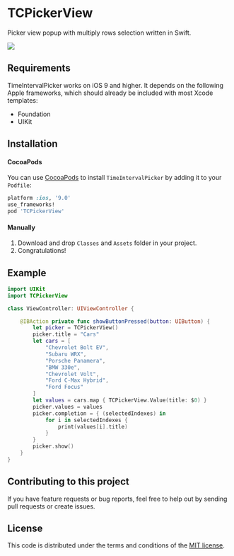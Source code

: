 # TCPickerView
Picker view popup with multiply rows selection written in Swift. 

![](https://github.com/ChernyshenkoTaras/TCPickerView/blob/master/TCPickerView/TCPickerView/Images/PickerView_1.gif?raw=true)

## Requirements

TimeIntervalPicker works on iOS 9 and higher. It depends on the following Apple frameworks, which should already be included with most Xcode templates:

* Foundation
* UIKit

## Installation
#### CocoaPods
You can use [CocoaPods](http://cocoapods.org/) to install `TimeIntervalPicker` by adding it to your `Podfile`:

```ruby
platform :ios, '9.0'
use_frameworks!
pod 'TCPickerView'
```
#### Manually
1. Download and drop ```Classes``` and ```Assets``` folder in your project.
2. Congratulations!

## Example

```swift
import UIKit
import TCPickerView

class ViewController: UIViewController {

    @IBAction private func showButtonPressed(button: UIButton) {
        let picker = TCPickerView()
        picker.title = "Cars"
        let cars = [
            "Chevrolet Bolt EV",
            "Subaru WRX",
            "Porsche Panamera",
            "BMW 330e",
            "Chevrolet Volt",
            "Ford C-Max Hybrid",
            "Ford Focus"
        ]
        let values = cars.map { TCPickerView.Value(title: $0) }
        picker.values = values
        picker.completion = { (selectedIndexes) in
            for i in selectedIndexes {
                print(values[i].title)
            }
        }
        picker.show()
    }
}
```

## Contributing to this project

If you have feature requests or bug reports, feel free to help out by sending pull requests or create issues.

## License

This code is distributed under the terms and conditions of the [MIT license](LICENSE).
